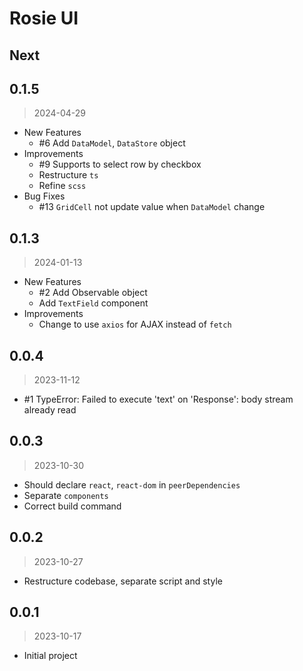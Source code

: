 # Rosie UI

## Next

## 0.1.5
> 2024-04-29

- New Features
  - #6 Add `DataModel`, `DataStore` object
- Improvements
  - #9 Supports to select row by checkbox
  - Restructure `ts`
  - Refine `scss`
- Bug Fixes
  - #13 `GridCell` not update value when `DataModel` change

## 0.1.3
> 2024-01-13

- New Features
  - #2 Add Observable object
  - Add `TextField` component
- Improvements
  - Change to use `axios` for AJAX instead of `fetch`

## 0.0.4
> 2023-11-12

- #1 TypeError: Failed to execute 'text' on 'Response': body stream already read

## 0.0.3
> 2023-10-30

- Should declare `react`, `react-dom` in `peerDependencies`
- Separate `components`
- Correct build command

## 0.0.2
> 2023-10-27

- Restructure codebase, separate script and style

## 0.0.1
> 2023-10-17

- Initial project